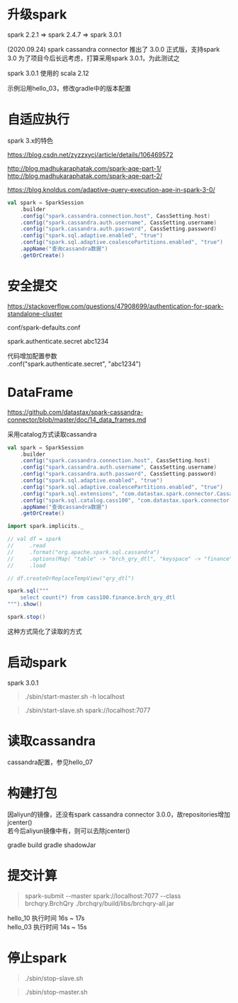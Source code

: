 升级spark
========

spark 2.2.1 => spark 2.4.7 => spark 3.0.1

(2020.09.24) spark cassandra connector 推出了 3.0.0 正式版，支持spark 3.0
为了项目今后长远考虑，打算采用spark 3.0.1，为此测试之

spark 3.0.1 使用的 scala 2.12

示例沿用hello_03，修改gradle中的版本配置

自适应执行
=========

spark 3.x的特色

https://blog.csdn.net/zyzzxycj/article/details/106469572

http://blog.madhukaraphatak.com/spark-aqe-part-1/  
http://blog.madhukaraphatak.com/spark-aqe-part-2/

https://blog.knoldus.com/adaptive-query-execution-aqe-in-spark-3-0/

```scala
val spark = SparkSession
    .builder
    .config("spark.cassandra.connection.host", CassSetting.host)
    .config("spark.cassandra.auth.username", CassSetting.username)
    .config("spark.cassandra.auth.password", CassSetting.password)
    .config("spark.sql.adaptive.enabled", "true")
    .config("spark.sql.adaptive.coalescePartitions.enabled", "true")
    .appName("查询cassandra数据")
    .getOrCreate()
```

安全提交
=======

https://stackoverflow.com/questions/47908699/authentication-for-spark-standalone-cluster

conf/spark-defaults.conf

spark.authenticate.secret      abc1234

代码增加配置参数  
.conf("spark.authenticate.secret", "abc1234")

DataFrame
=========

https://github.com/datastax/spark-cassandra-connector/blob/master/doc/14_data_frames.md

采用catalog方式读取cassandra

```scala
val spark = SparkSession
    .builder
    .config("spark.cassandra.connection.host", CassSetting.host)
    .config("spark.cassandra.auth.username", CassSetting.username)
    .config("spark.cassandra.auth.password", CassSetting.password)
    .config("spark.sql.adaptive.enabled", "true")
    .config("spark.sql.adaptive.coalescePartitions.enabled", "true")
    .config("spark.sql.extensions", "com.datastax.spark.connector.CassandraSparkExtensions")
    .config("spark.sql.catalog.cass100", "com.datastax.spark.connector.datasource.CassandraCatalog")
    .appName("查询cassandra数据")
    .getOrCreate()

import spark.implicits._

// val df = spark
//     .read
//     .format("org.apache.spark.sql.cassandra")
//     .options(Map( "table" -> "brch_qry_dtl", "keyspace" -> "finance"))
//     .load

// df.createOrReplaceTempView("qry_dtl")

spark.sql("""
    select count(*) from cass100.finance.brch_qry_dtl
""").show()

spark.stop()
```

这种方式简化了读取的方式


启动spark
=========
spark 3.0.1

> ./sbin/start-master.sh -h localhost

> ./sbin/start-slave.sh spark://localhost:7077

读取cassandra
============

cassandra配置，参见hello_07

构建打包
=======

因aliyun的镜像，还没有spark cassandra connector 3.0.0，故repositories增加jcenter()  
若今后aliyun镜像中有，则可以去除jcenter()

gradle build
gradle shadowJar

提交计算
=======

> spark-submit --master spark://localhost:7077 --class brchqry.BrchQry ./brchqry/build/libs/brchqry-all.jar

hello_10 执行时间 16s ~ 17s  
hello_03 执行时间 14s ~ 15s

停止spark
=========

> ./sbin/stop-slave.sh

> ./sbin/stop-master.sh